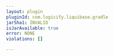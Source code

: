 ```yaml
---
layout: plugin
pluginId: com.logicify.liquibase.gradle
jarSha1: INVALID
isJarAvailable: true
error: NONE
violations: []

---
```

